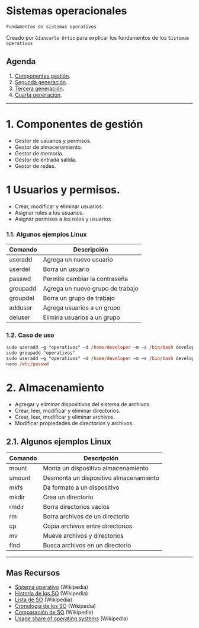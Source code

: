 # Sistemas operacionales
<p><code>Fundamentos de sistemas operativos</code></p>
<p>Creado por <code>Giancarlo Ortiz</code> para explicar los fundamentos de los <code>Sistemas operativos</code></p>

## Agenda
1. [Componentes gestión](#1-componentes_de_gestión).
1. [Segunda generación](#2-segunda-generación).
1. [Tercera generación](#3-tercera-generación).
1. [Cuarta generación](#4-cuarta-generación).


---
# 1. Componentes de gestión
* Gestor de usuarios y permisos.
* Gestor de almacenamiento.
* Gestor de memoria.
* Gestor de entrada salida.
* Gestor de redes.


# 1 Usuarios y permisos.
* Crear, modificar y eliminar usuarios.
* Asignar roles a los usuarios.
* Asignar permisos a los roles y usuarios 


### 1.1. Algunos ejemplos Linux
| Comando |	Descripción |
|---|---|
| useradd | Agrega un nuevo usuario |
| userdel | Borra un usuario |
| passwd | Permite cambiar la contraseña |
| groupadd | Agrega un nuevo grupo de trabajo |
| groupdel | Borra un grupo de trabajo |
| adduser | Agrega usuarios a un grupo |
| deluser | Elimina usuarios a un grupo |


### 1.2. Caso de uso
```ps
sudo useradd –g "operativos" –d /home/developer –m –s /bin/bash developer
sudo groupadd "operativos"
sudo useradd –g "operativos" –d /home/developer –m –s /bin/bash developer
nano /etc/passwd
```


# 2. Almacenamiento
* Agregar y eliminar dispositivos del sistema de archivos.
* Crear, leer, modificar y eliminar directorios.
* Crear, leer, modificar y eliminar archivos.
* Modificar propiedades de directorios y archivos.


## 2.1. Algunos ejemplos Linux
| Comando |	Descripción |
|---|---|
| mount	 | Monta un dispositivo almacenamiento |
| umount | Desmonta un dispositivo almacenamiento |
| mkfs | Da formato a un dispositivo |
| mkdir | Crea un directorio |
| rmdir | Borra directorios vacíos |
| rm | Borra archivos de un directorio |
| cp | Copia archivos entre directorios |
| mv | Mueve archivos y directorios |
| find | Busca archivos en un directorio |



---
## Mas Recursos
- [Sistema operativo](https://es.wikipedia.org/wiki/Sistema_operativo) (Wikipedia)
- [Historia de los SO](https://es.wikipedia.org/wiki/Historia_de_los_sistemas_operativos) (Wikipedia)
- [Lista de SO](https://es.wikipedia.org/wiki/Anexo:Sistemas_operativos) (Wikipedia)
- [Cronología de los SO](https://es.wikipedia.org/wiki/Anexo:Cronolog%C3%ADa_de_los_sistemas_operativos) (Wikipedia)
- [Comparación de SO](https://es.wikipedia.org/wiki/Anexo:Comparaci%C3%B3n_de_sistemas_operativos) (Wikipedia)
- [Usage share of operating systems](https://en.wikipedia.org/wiki/Usage_share_of_operating_systems) (Wikipedia)